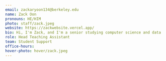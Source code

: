 ```yaml
---
email: zackaryoon134@berkeley.edu
name: Zack Oon
pronouns: HE/HIM
photo: staff/zack.jpeg
website: https://zackwebsite.vercel.app/
bio: Hi, I'm Zack, and I'm a senior studying computer science and data science. I like playing super smash bros., and I'm trying to learn volleyball and pickleball!
role: Head Teaching Assistant
team: Student Support
office-hours: 
hover-photo: hover/zack.jpeg
---
```

